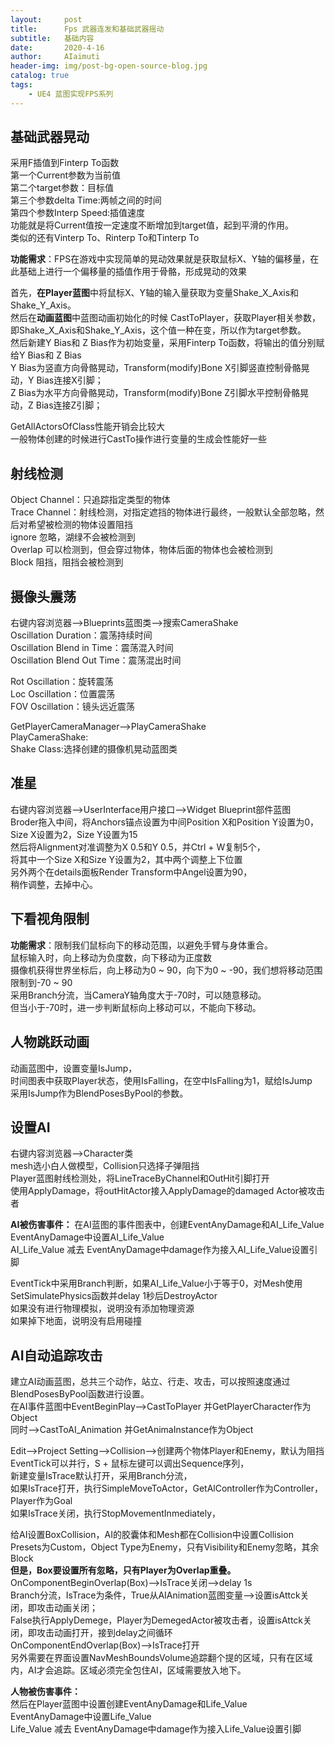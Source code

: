 ```yaml
---
layout:     post
title:      Fps 武器连发和基础武器摇动
subtitle:   基础内容
date:       2020-4-16
author:     AIaimuti
header-img: img/post-bg-open-source-blog.jpg
catalog: true
tags:
    - UE4 蓝图实现FPS系列
---
```


## 基础武器晃动

采用F插值到Finterp To函数<br>
第一个Current参数为当前值<br>
第二个target参数：目标值<br>
第三个参数delta Time:两帧之间的时间<br>
第四个参数Interp Speed:插值速度<br>
功能就是将Current值按一定速度不断增加到target值，起到平滑的作用。<br>
类似的还有Vinterp To、Rinterp To和Tinterp To

**功能需求**：FPS在游戏中实现简单的晃动效果就是获取鼠标X、Y轴的偏移量，在此基础上进行一个偏移量的插值作用于骨骼，形成晃动的效果

首先，**在Player蓝图**中将鼠标X、Y轴的输入量获取为变量Shake_X_Axis和Shake_Y_Axis。<br>
然后在**动画蓝图**中蓝图动画初始化的时候 CastToPlayer，获取Player相关参数，即Shake_X_Axis和Shake_Y_Axis，这个值一种在变，所以作为target参数。<br>
然后新建Y Bias和 Z Bias作为初始变量，采用Finterp To函数，将输出的值分别赋给Y Bias和 Z Bias<br>
Y Bias为竖直方向骨骼晃动，Transform(modify)Bone X引脚竖直控制骨骼晃动，Y Bias连接X引脚；<br>
Z Bias为水平方向骨骼晃动，Transform(modify)Bone Z引脚水平控制骨骼晃动，Z Bias连接Z引脚；


GetAllActorsOfClass性能开销会比较大<br>
一般物体创建的时候进行CastTo操作进行变量的生成会性能好一些

## 射线检测

Object Channel：只追踪指定类型的物体<br>
Trace Channel：射线检测，对指定遮挡的物体进行最终，一般默认全部忽略，然后对希望被检测的物体设置阻挡<br>
ignore 忽略，湖绿不会被检测到<br>
Overlap 可以检测到，但会穿过物体，物体后面的物体也会被检测到<br>
Block 阻挡，阻挡会被检测到

## 摄像头震荡
右键内容浏览器-->Blueprints蓝图类-->搜索CameraShake<br>
Oscillation Duration：震荡持续时间<br>
Oscillation Blend in Time：震荡混入时间<br>
Oscillation Blend Out Time：震荡混出时间

Rot Oscillation：旋转震荡<br>
Loc Oscillation：位置震荡<br>
FOV Oscillation：镜头远近震荡

GetPlayerCameraManager-->PlayCameraShake<br>
PlayCameraShake:<br>
Shake Class:选择创建的摄像机晃动蓝图类

## 准星
右键内容浏览器-->UserInterface用户接口-->Widget Blueprint部件蓝图<br>
Broder拖入中间，将Anchors锚点设置为中间Position X和Position Y设置为0，Size X设置为2，Size Y设置为15<br>
然后将Alignment对准调整为X 0.5和Y 0.5，并Ctrl + W复制5个，<br>
将其中一个Size X和Size Y设置为2，其中两个调整上下位置<br>
另外两个在details面板Render Transform中Angel设置为90，<br>
稍作调整，去掉中心。

## 下看视角限制
**功能需求**：限制我们鼠标向下的移动范围，以避免手臂与身体重合。<br>
鼠标输入时，向上移动为负度数，向下移动为正度数<br>
摄像机获得世界坐标后，向上移动为0 ~ 90，向下为0 ~ -90，我们想将移动范围限制到-70 ~ 90<br>
采用Branch分流，当CameraY轴角度大于-70时，可以随意移动。<br>
但当小于-70时，进一步判断鼠标向上移动可以，不能向下移动。

## 人物跳跃动画
动画蓝图中，设置变量IsJump，<br>
时间图表中获取Player状态，使用IsFalling，在空中IsFalling为1，赋给IsJump<br>
采用IsJump作为BlendPosesByPool的参数。

## 设置AI
右键内容浏览器-->Character类<br>
mesh选小白人做模型，Collision只选择子弹阻挡<br>
Player蓝图射线检测处，将LineTraceByChannel和OutHit引脚打开<br>
使用ApplyDamage，将outHitActor接入ApplyDamage的damaged Actor被攻击者

**AI被伤害事件：**
在AI蓝图的事件图表中，创建EventAnyDamage和AI_Life_Value<br>
EventAnyDamage中设置AI_Life_Value<br>
AI_Life_Value 减去 EventAnyDamage中damage作为接入AI_Life_Value设置引脚

EventTick中采用Branch判断，如果AI_Life_Value小于等于0，对Mesh使用SetSimulatePhysics函数并delay 1秒后DestroyActor<br>
如果没有进行物理模拟，说明没有添加物理资源<br>
如果掉下地面，说明没有启用碰撞

## AI自动追踪攻击
建立AI动画蓝图，总共三个动作，站立、行走、攻击，可以按照速度通过BlendPosesByPool函数进行设置。<br>
在AI事件蓝图中EventBeginPlay-->CastToPlayer 并GetPlayerCharacter作为Object<br>
同时-->CastToAI_Animation 并GetAnimaInstance作为Object

Edit-->Project Setting-->Collision-->创建两个物体Player和Enemy，默认为阻挡<br>
EventTick可以并行，S + 鼠标左键可以调出Sequence序列，<br>
新建变量IsTrace默认打开，采用Branch分流，<br>
如果IsTrace打开，执行SimpleMoveToActor，GetAlController作为Controller，Player作为Goal<br>
如果IsTrace关闭，执行StopMovementInmediately，

给AI设置BoxCollision，AI的胶囊体和Mesh都在Collision中设置Collision Presets为Custom，Object Type为Enemy，只有Visibility和Enemy忽略，其余Block<br>
**但是，Box要设置所有忽略，只有Player为Overlap重叠。**<br>
OnComponentBeginOverlap(Box)-->IsTrace关闭-->delay 1s<br>
Branch分流，IsTrace为条件，True从AIAnimation蓝图变量-->设置isAttck关闭，即攻击动画关闭；<br>
False执行ApplyDemege，Player为DemegedActor被攻击者，设置isAttck关闭，即攻击动画打开，接到delay之间循环<br>
OnComponentEndOverlap(Box)-->IsTrace打开<br>
另外需要在界面设置NavMeshBoundsVolume追踪翻个提的区域，只有在区域内，AI才会追踪。区域必须完全包住AI，区域需要放入地下。

**人物被伤害事件：**<br>
然后在Player蓝图中设置创建EventAnyDamage和Life_Value<br>
EventAnyDamage中设置Life_Value<br>
Life_Value 减去 EventAnyDamage中damage作为接入Life_Value设置引脚
